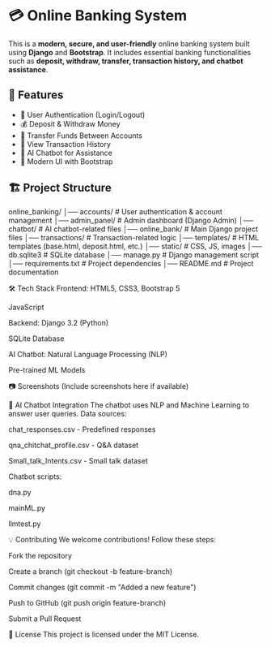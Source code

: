# 💳 Online Banking System

This is a **modern, secure, and user-friendly** online banking system built using **Django** and **Bootstrap**. It includes essential banking functionalities such as **deposit, withdraw, transfer, transaction history, and chatbot assistance**.

## 🚀 Features

- 🏦 User Authentication (Login/Logout)
- 💰 Deposit & Withdraw Money
- 🔄 Transfer Funds Between Accounts
- 📜 View Transaction History
- 🤖 AI Chatbot for Assistance
- 🎨 Modern UI with Bootstrap

## 🏗 Project Structure

online_banking/
│── accounts/              # User authentication & account management
│── admin_panel/           # Admin dashboard (Django Admin)
│── chatbot/               # AI chatbot-related files
│── online_bank/           # Main Django project files
│── transactions/          # Transaction-related logic
│── templates/             # HTML templates (base.html, deposit.html, etc.)
│── static/                # CSS, JS, images
│── db.sqlite3             # SQLite database
│── manage.py              # Django management script
│── requirements.txt       # Project dependencies
│── README.md              # Project documentation

🛠️ Tech Stack
Frontend:
HTML5, CSS3, Bootstrap 5

JavaScript

Backend:
Django 3.2 (Python)

SQLite Database

AI Chatbot:
Natural Language Processing (NLP)

Pre-trained ML Models

📷 Screenshots
(Include screenshots here if available)

🤖 AI Chatbot Integration
The chatbot uses NLP and Machine Learning to answer user queries.
Data sources:

chat_responses.csv - Predefined responses

qna_chitchat_profile.csv - Q&A dataset

Small_talk_Intents.csv - Small talk dataset

Chatbot scripts:

dna.py

mainML.py

llmtest.py

💡 Contributing
We welcome contributions! Follow these steps:

Fork the repository

Create a branch (git checkout -b feature-branch)

Commit changes (git commit -m "Added a new feature")

Push to GitHub (git push origin feature-branch)

Submit a Pull Request

📜 License
This project is licensed under the MIT License.
